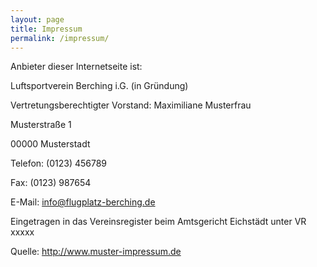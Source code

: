 ```yaml
---
layout: page
title: Impressum
permalink: /impressum/
---
```



Anbieter dieser Internetseite ist:

Luftsportverein Berching i.G. (in Gründung)

Vertretungsberechtigter Vorstand: Maximiliane Musterfrau

Musterstraße 1

00000 Musterstadt

Telefon: (0123) 456789

Fax: (0123) 987654

E-Mail: info@flugplatz-berching.de

Eingetragen in das Vereinsregister beim Amtsgericht Eichstädt unter VR xxxxx

Quelle: http://www.muster-impressum.de
